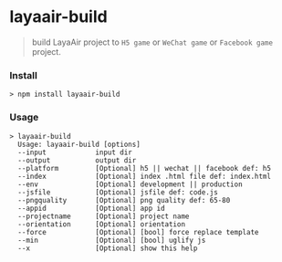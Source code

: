 ﻿# layaair-build
> build LayaAir project to `H5 game` or `WeChat game` or `Facebook game` project.

### Install
``` 
> npm install layaair-build
```
### Usage
```
> layaair-build
  Usage: layaair-build [options]
  --input            input dir
  --output           output dir
  --platform         [Optional] h5 || wechat || facebook def: h5
  --index            [Optional] index .html file def: index.html
  --env              [Optional] development || production
  --jsfile           [Optional] jsfile def: code.js
  --pngquality       [Optional] png quality def: 65-80
  --appid            [Optional] app id
  --projectname      [Optional] project name
  --orientation      [Optional] orientation
  --force            [Optional] [bool] force replace template
  --min              [Optional] [bool] uglify js
  --x                [Optional] show this help

```